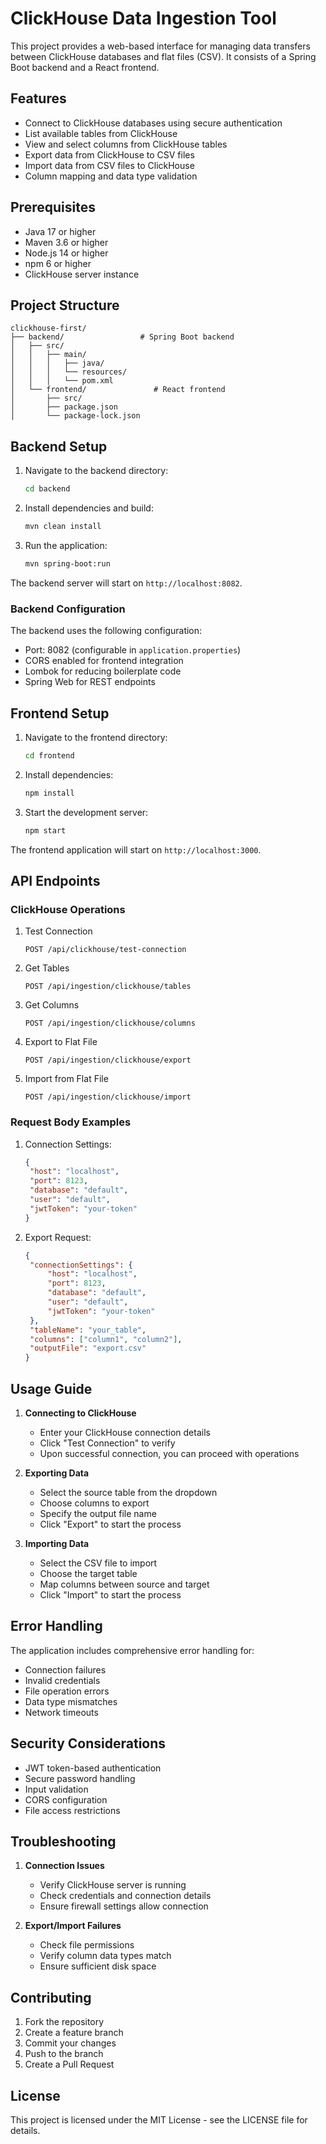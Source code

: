 # ClickHouse Data Ingestion Tool

This project provides a web-based interface for managing data transfers between ClickHouse databases and flat files (CSV). It consists of a Spring Boot backend and a React frontend.

## Features

- Connect to ClickHouse databases using secure authentication
- List available tables from ClickHouse
- View and select columns from ClickHouse tables
- Export data from ClickHouse to CSV files
- Import data from CSV files to ClickHouse
- Column mapping and data type validation

## Prerequisites

- Java 17 or higher
- Maven 3.6 or higher
- Node.js 14 or higher
- npm 6 or higher
- ClickHouse server instance

## Project Structure

```
clickhouse-first/
├── backend/                 # Spring Boot backend
│   ├── src/
│   │   ├── main/
│   │   │   ├── java/
│   │   │   └── resources/
│   │   │   └── pom.xml
│   └── frontend/               # React frontend
│       ├── src/
│       ├── package.json
│       └── package-lock.json
```

## Backend Setup

1. Navigate to the backend directory:

   ```bash
   cd backend
   ```

2. Install dependencies and build:

   ```bash
   mvn clean install
   ```

3. Run the application:
   ```bash
   mvn spring-boot:run
   ```

The backend server will start on `http://localhost:8082`.

### Backend Configuration

The backend uses the following configuration:

- Port: 8082 (configurable in `application.properties`)
- CORS enabled for frontend integration
- Lombok for reducing boilerplate code
- Spring Web for REST endpoints

## Frontend Setup

1. Navigate to the frontend directory:

   ```bash
   cd frontend
   ```

2. Install dependencies:

   ```bash
   npm install
   ```

3. Start the development server:
   ```bash
   npm start
   ```

The frontend application will start on `http://localhost:3000`.

## API Endpoints

### ClickHouse Operations

1. Test Connection

   ```
   POST /api/clickhouse/test-connection
   ```

2. Get Tables

   ```
   POST /api/ingestion/clickhouse/tables
   ```

3. Get Columns

   ```
   POST /api/ingestion/clickhouse/columns
   ```

4. Export to Flat File

   ```
   POST /api/ingestion/clickhouse/export
   ```

5. Import from Flat File
   ```
   POST /api/ingestion/clickhouse/import
   ```

### Request Body Examples

1. Connection Settings:

   ```json
   {
   	"host": "localhost",
   	"port": 8123,
   	"database": "default",
   	"user": "default",
   	"jwtToken": "your-token"
   }
   ```

2. Export Request:
   ```json
   {
   	"connectionSettings": {
   		"host": "localhost",
   		"port": 8123,
   		"database": "default",
   		"user": "default",
   		"jwtToken": "your-token"
   	},
   	"tableName": "your_table",
   	"columns": ["column1", "column2"],
   	"outputFile": "export.csv"
   }
   ```

## Usage Guide

1. **Connecting to ClickHouse**

   - Enter your ClickHouse connection details
   - Click "Test Connection" to verify
   - Upon successful connection, you can proceed with operations

2. **Exporting Data**

   - Select the source table from the dropdown
   - Choose columns to export
   - Specify the output file name
   - Click "Export" to start the process

3. **Importing Data**
   - Select the CSV file to import
   - Choose the target table
   - Map columns between source and target
   - Click "Import" to start the process

## Error Handling

The application includes comprehensive error handling for:

- Connection failures
- Invalid credentials
- File operation errors
- Data type mismatches
- Network timeouts

## Security Considerations

- JWT token-based authentication
- Secure password handling
- Input validation
- CORS configuration
- File access restrictions

## Troubleshooting

1. **Connection Issues**

   - Verify ClickHouse server is running
   - Check credentials and connection details
   - Ensure firewall settings allow connection

2. **Export/Import Failures**
   - Check file permissions
   - Verify column data types match
   - Ensure sufficient disk space

## Contributing

1. Fork the repository
2. Create a feature branch
3. Commit your changes
4. Push to the branch
5. Create a Pull Request

## License

This project is licensed under the MIT License - see the LICENSE file for details.

